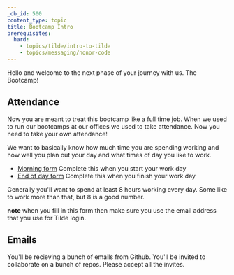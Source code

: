 ```yaml
---
_db_id: 500
content_type: topic
title: Bootcamp Intro
prerequisites:
  hard:
    - topics/tilde/intro-to-tilde
    - topics/messaging/honor-code
---
```


Hello and welcome to the next phase of your journey with us. The Bootcamp!

## Attendance

Now you are meant to treat this bootcamp like a full time job. When we used to run our bootcamps at our offices we used to take attendance. Now you need to take your own attendance!

We want to basically know how much time you are spending working and how well you plan out your day and what times of day you like to work.

- [Morning form](https://forms.gle/KUdirFChjKsxuxN6A) Complete this when you start your work day
- [End of day form](https://forms.gle/h5e8sWKexB4au1k66) Complete this when you finish your work day

Generally you'll want to spend at least 8 hours working every day. Some like to work more than that, but 8 is a good number.

**note** when you fill in this form then make sure you use the email address that you use for Tilde login.

## Emails

You'll be recieving a bunch of emails from Github. You'll be invited to collaborate on a bunch of repos. Please accept all the invites.
